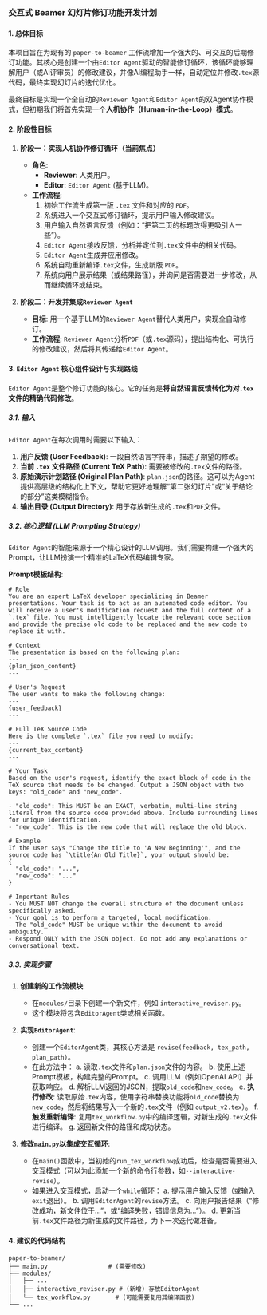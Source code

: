 ### **交互式 Beamer 幻灯片修订功能开发计划**

#### 1. 总体目标

本项目旨在为现有的 `paper-to-beamer` 工作流增加一个强大的、可交互的后期修订功能。其核心是创建一个由`Editor Agent`驱动的智能修订循环，该循环能够理解用户（或AI评审员）的修改建议，并像AI编程助手一样，自动定位并修改`.tex`源代码，最终实现幻灯片的迭代优化。

最终目标是实现一个全自动的`Reviewer Agent`和`Editor Agent`的双Agent协作模式，但初期我们将首先实现一个**人机协作（Human-in-the-Loop）模式**。

#### 2. 阶段性目标

1.  **阶段一：实现人机协作修订循环（当前焦点）**
    *   **角色**:
        *   **Reviewer**: 人类用户。
        *   **Editor**: `Editor Agent` (基于LLM)。
    *   **工作流程**:
        1.  初始工作流生成第一版 `.tex` 文件和对应的 `PDF`。
        2.  系统进入一个交互式修订循环，提示用户输入修改建议。
        3.  用户输入自然语言反馈（例如：“把第二页的标题改得更吸引人一些”）。
        4.  `Editor Agent`接收反馈，分析并定位到`.tex`文件中的相关代码。
        5.  `Editor Agent`生成并应用修改。
        6.  系统自动重新编译`.tex`文件，生成新版 `PDF`。
        7.  系统向用户展示结果（或结果路径），并询问是否需要进一步修改，从而继续循环或结束。

2.  **阶段二：开发并集成`Reviewer Agent`**
    *   **目标**: 用一个基于LLM的`Reviewer Agent`替代人类用户，实现全自动修订。
    *   **工作流程**: `Reviewer Agent`分析`PDF`（或`.tex`源码），提出结构化、可执行的修改建议，然后将其传递给`Editor Agent`。

#### 3. `Editor Agent` 核心组件设计与实现路线

`Editor Agent`是整个修订功能的核心。它的任务是**将自然语言反馈转化为对`.tex`文件的精确代码修改**。

##### 3.1. 输入

`Editor Agent`在每次调用时需要以下输入：

1.  **用户反馈 (User Feedback)**: 一段自然语言字符串，描述了期望的修改。
2.  **当前 `.tex` 文件路径 (Current TeX Path)**: 需要被修改的`.tex`文件的路径。
3.  **原始演示计划路径 (Original Plan Path)**: `plan.json`的路径。这可以为Agent提供高层级的结构化上下文，帮助它更好地理解“第二张幻灯片”或“关于结论的部分”这类模糊指令。
4.  **输出目录 (Output Directory)**: 用于存放新生成的`.tex`和`PDF`文件。

##### 3.2. 核心逻辑 (LLM Prompting Strategy)

`Editor Agent`的智能来源于一个精心设计的LLM调用。我们需要构建一个强大的Prompt，让LLM扮演一个精准的LaTeX代码编辑专家。

**Prompt模板结构**:

```
# Role
You are an expert LaTeX developer specializing in Beamer presentations. Your task is to act as an automated code editor. You will receive a user's modification request and the full content of a `.tex` file. You must intelligently locate the relevant code section and provide the precise old code to be replaced and the new code to replace it with.

# Context
The presentation is based on the following plan:
---
{plan_json_content}
---

# User's Request
The user wants to make the following change:
---
{user_feedback}
---

# Full TeX Source Code
Here is the complete `.tex` file you need to modify:
---
{current_tex_content}
---

# Your Task
Based on the user's request, identify the exact block of code in the TeX source that needs to be changed. Output a JSON object with two keys: "old_code" and "new_code".

- "old_code": This MUST be an EXACT, verbatim, multi-line string literal from the source code provided above. Include surrounding lines for unique identification.
- "new_code": This is the new code that will replace the old block.

# Example
If the user says "Change the title to 'A New Beginning'", and the source code has `\title{An Old Title}`, your output should be:
{
  "old_code": "...",
  "new_code": "..."
}

# Important Rules
- You MUST NOT change the overall structure of the document unless specifically asked.
- Your goal is to perform a targeted, local modification.
- The "old_code" MUST be unique within the document to avoid ambiguity.
- Respond ONLY with the JSON object. Do not add any explanations or conversational text.
```

##### 3.3. 实现步骤

1.  **创建新的工作流模块**:
    *   在`modules/`目录下创建一个新文件，例如 `interactive_reviser.py`。
    *   这个模块将包含`EditorAgent`类或相关函数。

2.  **实现`EditorAgent`**:
    *   创建一个`EditorAgent`类，其核心方法是 `revise(feedback, tex_path, plan_path)`。
    *   在此方法中：
        a.  读取`.tex`文件和`plan.json`文件的内容。
        b.  使用上述Prompt模板，构建完整的Prompt。
        c.  调用LLM（例如OpenAI API）并获取响应。
        d.  解析LLM返回的JSON，提取`old_code`和`new_code`。
        e.  **执行修改**: 读取原始`.tex`内容，使用字符串替换功能将`old_code`替换为`new_code`，然后将结果写入一个新的`.tex`文件（例如 `output_v2.tex`）。
        f.  **触发重新编译**: 复用`tex_workflow.py`中的编译逻辑，对新生成的`.tex`文件进行编译。
        g.  返回新文件的路径和成功状态。

3.  **修改`main.py`以集成交互循环**:
    *   在`main()`函数中，当初始的`run_tex_workflow`成功后，检查是否需要进入交互模式（可以为此添加一个新的命令行参数，如`--interactive-revise`）。
    *   如果进入交互模式，启动一个`while`循环：
        a.  提示用户输入反馈（或输入`exit`退出）。
        b.  调用`EditorAgent`的`revise`方法。
        c.  向用户报告结果（“修改成功，新文件位于...”，或“编译失败，错误信息为...”）。
        d.  更新当前`.tex`文件路径为新生成的文件路径，为下一次迭代做准备。

#### 4. 建议的代码结构

```
paper-to-beamer/
├── main.py                 # (需要修改)
├── modules/
│   ├── ...
│   ├── interactive_reviser.py # (新增) 存放EditorAgent
│   └── tex_workflow.py       # (可能需要复用其编译函数)
└── ...
```
